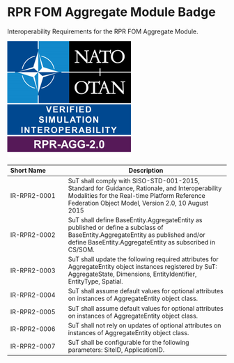 # RPR FOM Aggregate Module Badge

Interoperability Requirements for the RPR FOM Aggregate Module. 

![RPR-AGG-2.0.png](images/RPR-AGG-2.0.png)


| Short&nbsp;Name&nbsp;&nbsp;&nbsp;&nbsp;&nbsp;&nbsp;&nbsp;&nbsp;&nbsp;&nbsp; | Description |
| ---------- | ----------- |
| IR-RPR2-0001 | SuT shall comply with SISO-STD-001-2015, Standard for Guidance, Rationale, and Interoperability Modalities for the Real-time Platform Reference Federation Object Model, Version 2.0, 10 August 2015 |
| IR-RPR2-0002 | SuT shall define BaseEntity.AggregateEntity as published or define a subclass of BaseEntity.AggregateEntity as published and/or define BaseEntity.AggregateEntity as subscribed in CS/SOM. |
| IR-RPR2-0003 | SuT shall update the following required attributes for AggregateEntity object instances registered by SuT: AggregateState, Dimensions, EntityIdentifier, EntityType, Spatial. |
| IR-RPR2-0004 | SuT shall assume default values for optional attributes on instances of AggregateEntity object class. |
| IR-RPR2-0005 | SuT shall assume default values for optional attributes on instances of AggregateEntity object class. |
| IR-RPR2-0006 | SuT shall not rely on updates of optional attributes on instances of AggregateEntity object class. |
| IR-RPR2-0007 | SuT shall be configurable for the following parameters: SiteID, ApplicationID. |

